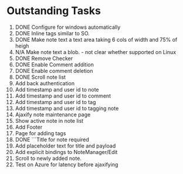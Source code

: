# Outstanding Tasks

1. DONE Configure for windows automatically
2. DONE Inline tags similar to SO.
3. DONE Make note text a text area taking 6 cols of width and 75% of heigh
4. N/A Make note text a blob. - not clear whether supported on Linux
5. DONE Remove Checker
6. DONE Enable Comment addition
7. DONE Enable comment deletion
8. DONE Scroll note list
9. Add back authentication
10. Add timestamp and user id to note
11. Add timestamp and user id to comment
12. Add timestamp and user id to tag
13. Add timestamp and user id to tagging note
14. Ajaxify note maintenance page
15. Show active note in note list
16. Add Footer
17. Page for adding tags
18. DONE ```Title for note required
19. Add placeholder text for title and payload
20. Add explicit bindings to NoteManager/Edit
21. Scroll to newly added note.
22. Test on Azure for latency before ajaxifying
